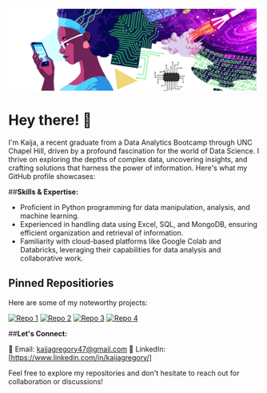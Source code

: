 ![Cover Photo](https://github.com/kaijaygregory/kaijaygregory/blob/main/Women%20in%20Tech%20Cover%20Photo.png)

# __Hey there!__ 👋

I'm Kaija, a recent graduate from a Data Analytics Bootcamp through UNC Chapel Hill, driven by a profound fascination for the world of Data Science. I thrive on exploring the depths of complex data, uncovering insights, and crafting solutions that harness the power of information. Here's what my GitHub profile showcases:

##__Skills & Expertise:__

* Proficient in Python programming for data manipulation, analysis, and machine learning.
* Experienced in handling data using Excel, SQL, and MongoDB, ensuring efficient organization and retrieval of information.
* Familiarity with cloud-based platforms like Google Colab and Databricks, leveraging their capabilities for data analysis and collaborative work.

## __Pinned Repositiories__

Here are some of my noteworthy projects:

[![Repo 1](https://github-readme-stats.vercel.app/api/pin/?username=kaijaygregory&repo=Tableau-CitiBike-Visualizations-Fall22)](https://github.com/kaijaygregory/Tableau-CitiBike-Visualizations-Fall22)
[![Repo 2](https://github-readme-stats.vercel.app/api/pin/?username=kaijaygregory&repo=python-api-challenge)](https://github.com/kaijaygregory/python-api-challenge)
[![Repo 3](https://github-readme-stats.vercel.app/api/pin/?username=kaijaygregory&repo=sqlalchemy-challenge)](https://github.com/kaijaygregory/sqlalchemy-challenge)
[![Repo 4](https://github-readme-stats.vercel.app/api/pin/?username=kaijaygregory&repo=deep-learning-challenge)](https://github.com/kaijaygregory/deep-learning-challenge)

##__Let's Connect:__

📧 Email: kaijagregory47@gmail.com
🔗 LinkedIn: [https://www.linkedin.com/in/kaijagregory/]

Feel free to explore my repositories and don't hesitate to reach out for collaboration or discussions!
